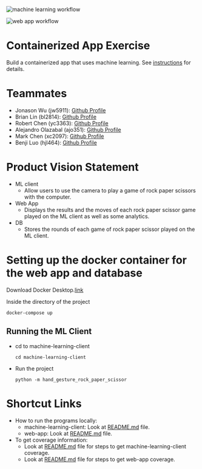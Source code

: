 ![machine learning workflow](https://github.com/software-students-fall2022/containerized-app-exercise-team1/actions/workflows/machine-learning-tests.yml/badge.svg)

![web app workflow](https://github.com/software-students-fall2022/containerized-app-exercise-team1/actions/workflows/web-app-tests.yml/badge.svg)

# Containerized App Exercise

Build a containerized app that uses machine learning. See [instructions](./instructions.md) for details.

# Teammates

* Jonason Wu (jw5911): [Github Profile](https://github.com/JonasonWu)
* Brian Lin (bl2814): [Github Profile](https://github.com/blin007)
* Robert Chen (yc3363): [Github Profile](https://github.com/RobertChenYF)
* Alejandro Olazabal (ajo351): [Github Profile](https://github.com/aleolazabal)
* Mark Chen (xc2097): [Github Profile](https://github.com/markizenlee)
* Benji Luo (hjl464): [Github Profile](https://github.com/BenjiLuo) 

# Product Vision Statement

* ML client
    * Allow users to use the camera to play a game of rock paper scissors with the computer.
* Web App
    * Displays the results and the moves of each rock paper scissor game played on the ML client as well as some analytics.
* DB
    * Stores the rounds of each game of rock paper scissor played on the ML client.

# Setting up the docker container for the web app and database

Download Docker Desktop.[link](https://www.docker.com/)

Inside the directory of the project
```
docker-compose up
```

## Running the ML Client

* cd to machine-learning-client
    ```
    cd machine-learning-client
    ```
* Run the project
    ```
    python -m hand_gesture_rock_paper_scissor
    ```

# Shortcut Links

* How to run the programs locally:
    * machine-learning-client: Look at [README.md](./machine-learning-client) file.
    * web-app: Look at [README.md](./web-app) file.
* To get coverage information:
    * Look at [README.md](./machine-learning-client/tests) file for steps to get machine-learning-client coverage.
    * Look at [README.md](./web-app/tests) file for steps to get web-app coverage.

